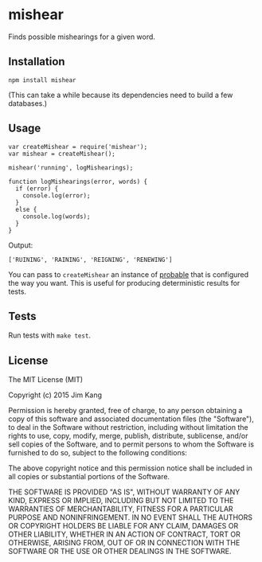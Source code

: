 mishear
=======

Finds possible mishearings for a given word.

Installation
------------

    npm install mishear

(This can take a while because its dependencies need to build a few databases.)

Usage
-----

    var createMishear = require('mishear');
    var mishear = createMishear();

    mishear('running', logMishearings);

    function logMishearings(error, words) {
      if (error) {
        console.log(error);
      }
      else {
        console.log(words);
      }
    }

Output:

    ['RUINING', 'RAINING', 'REIGNING', 'RENEWING']

You can pass to `createMishear` an instance of [probable](https://github.com/jimkang/probable) that is configured the way you want. This is useful for producing deterministic results for tests.

Tests
-----

Run tests with `make test`.

License
-------

The MIT License (MIT)

Copyright (c) 2015 Jim Kang

Permission is hereby granted, free of charge, to any person obtaining a copy
of this software and associated documentation files (the "Software"), to deal
in the Software without restriction, including without limitation the rights
to use, copy, modify, merge, publish, distribute, sublicense, and/or sell
copies of the Software, and to permit persons to whom the Software is
furnished to do so, subject to the following conditions:

The above copyright notice and this permission notice shall be included in
all copies or substantial portions of the Software.

THE SOFTWARE IS PROVIDED "AS IS", WITHOUT WARRANTY OF ANY KIND, EXPRESS OR
IMPLIED, INCLUDING BUT NOT LIMITED TO THE WARRANTIES OF MERCHANTABILITY,
FITNESS FOR A PARTICULAR PURPOSE AND NONINFRINGEMENT. IN NO EVENT SHALL THE
AUTHORS OR COPYRIGHT HOLDERS BE LIABLE FOR ANY CLAIM, DAMAGES OR OTHER
LIABILITY, WHETHER IN AN ACTION OF CONTRACT, TORT OR OTHERWISE, ARISING FROM,
OUT OF OR IN CONNECTION WITH THE SOFTWARE OR THE USE OR OTHER DEALINGS IN
THE SOFTWARE.
